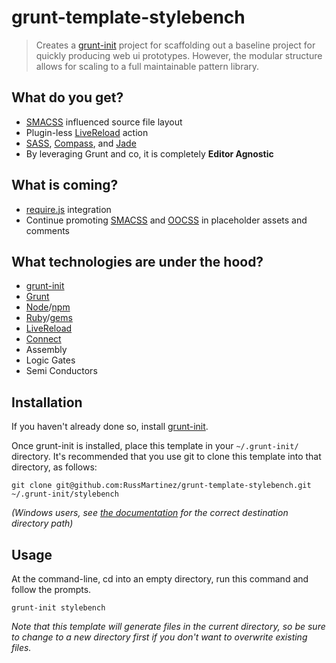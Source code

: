 # grunt-template-stylebench

> Creates a [grunt-init][] project for scaffolding out a baseline project for quickly producing web ui prototypes.  However, the modular structure allows for scaling to a full maintainable pattern library.

## What do you get?
- [SMACSS](http://smacss.com/) influenced source file layout
- Plugin-less [LiveReload](http://livereload.com/) action 
- [SASS](http://sass-lang.com/), [Compass](http://compass-style.org/), and [Jade](http://jade-lang.com/)
- By leveraging Grunt and co, it is completely __Editor Agnostic__

## What is coming?
- [require.js](http://requirejs.org/) integration 
- Continue promoting [SMACSS](http://smacss.com/) and [OOCSS](http://oocss.org/) in placeholder assets and comments

## What technologies are under the hood?
- [grunt-init][]
- [Grunt](http://gruntjs.com/) 
- [Node](http://nodejs.org/)/[npm](https://npmjs.org/)
- [Ruby](http://www.ruby-lang.org/en/)/[gems](https://rubygems.org/)
- [LiveReload](http://livereload.com/)
- [Connect](http://www.senchalabs.org/connect/)
- Assembly 
- Logic Gates
- Semi Conductors

[grunt-init]: http://gruntjs.com/project-scaffolding

## Installation
If you haven't already done so, install [grunt-init][].

Once grunt-init is installed, place this template in your `~/.grunt-init/` directory. It's recommended that you use git to clone this template into that directory, as follows:

```
git clone git@github.com:RussMartinez/grunt-template-stylebench.git
~/.grunt-init/stylebench
```

_(Windows users, see [the documentation][grunt-init] for the correct destination directory path)_

## Usage

At the command-line, cd into an empty directory, run this command and follow the prompts.

```
grunt-init stylebench 
```

_Note that this template will generate files in the current directory, so be sure to change to a new directory first if you don't want to overwrite existing files._

